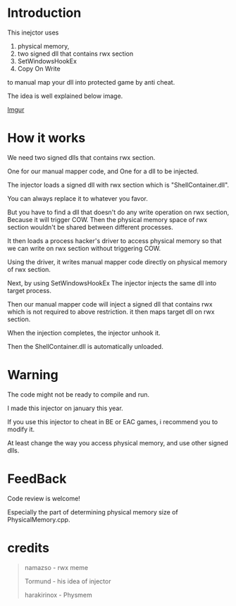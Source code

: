 # Introduction

This inejctor uses 

1. physical memory,
2. two signed dll that contains rwx section
3. SetWindowsHookEx
4. Copy On Write

to manual map your dll into protected game by anti cheat.



The idea is well explained below image.

[Imgur](https://imgur.com/AJojXut)

# How it works

We need two signed dlls that contains rwx section.

One for our manual mapper code, and One for a dll to be injected.



The injector loads a signed dll with rwx section which is "ShellContainer.dll".

You can always replace it to whatever you favor. 

But you have to find a dll that doesn't do any write operation on rwx section, Because it will trigger COW. Then the physical memory space of rwx section wouldn't be shared between different processes.

It then loads a process hacker's driver to access physical memory so that we can write on rwx section without triggering COW.

Using the driver, it writes manual mapper code directly on physical memory of rwx section.

Next, by using SetWindowsHookEx The injector injects the same dll into target process.

Then our manual mapper code will inject a signed dll that contains rwx which is not required to above restriction. it then maps target dll on rwx section.

When the injection completes, the injector unhook it. 

Then the ShellContainer.dll is automatically unloaded.



# Warning

The code might not be ready to compile and run.

I made this injector on january this year.

If you use this injector to cheat in BE or EAC games, i recommend you to modify it.

At least change the way you access physical memory, and use other signed dlls.

# FeedBack

Code review is welcome!

Especially the part of determining physical memory size of PhysicalMemory.cpp.



# credits 

> namazso - rwx meme
>
> Tormund - his idea of injector
>
> harakirinox - Physmem

